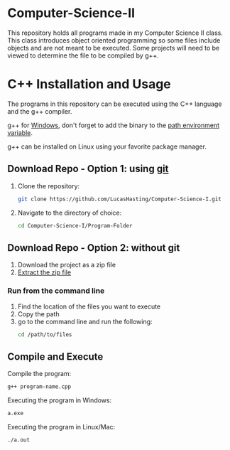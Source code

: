 # Computer-Science-II
This repository holds all programs made in my Computer Science II class. This class introduces object oriented programming so some files include objects and are not meant to be executed. Some projects will need to be viewed to determine the file to be compiled by g++.

# C++ Installation and Usage

The programs in this repository can be executed using the C++ language and the g++ compiler.

g++ for [Windows](https://sourceforge.net/projects/mingw/), don't forget to add the binary to the [path environment variable](https://www.architectryan.com/2018/03/17/add-to-the-path-on-windows-10/).

g++ can be installed on Linux using your favorite package manager.

## Download Repo - Option 1: using [git](https://git-scm.com/downloads)
1. Clone the repository:

    ```sh
    git clone https://github.com/LucasHasting/Computer-Science-I.git
    ```

2. Navigate to the directory of choice:
    
    ```sh
    cd Computer-Science-I/Program-Folder
    ```
    
## Download Repo - Option 2: without git
1. Download the project as a zip file
2. [Extract the zip file](https://www.wikihow.com/Unzip-a-File)

### Run from the command line
1. Find the location of the files you want to execute
2. Copy the path
3. go to the command line and run the following:
   ```sh
   cd /path/to/files
   ```

## Compile and Execute
Compile the program:
```sh
g++ program-name.cpp
```

Executing the program in Windows:
```sh
a.exe
```

Executing the program in Linux/Mac:
```sh
./a.out
```
